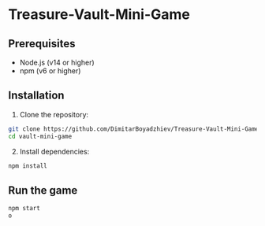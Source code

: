 # Treasure-Vault-Mini-Game

## Prerequisites

- Node.js (v14 or higher)
- npm (v6 or higher)

## Installation

1. Clone the repository:
```bash
git clone https://github.com/DimitarBoyadzhiev/Treasure-Vault-Mini-Game.git
cd vault-mini-game
```

2. Install dependencies:
```bash
npm install
```

## Run the game

```bash
npm start
o
```